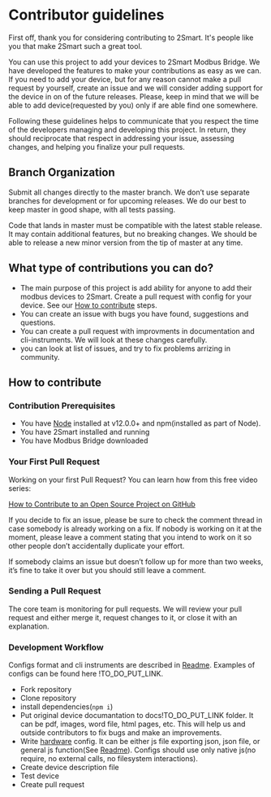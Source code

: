 
# Contributor guidelines

First off, thank you for considering contributing to 2Smart. It's people like 
you that make 2Smart such a great tool.

You can use this project to add your devices to 2Smart Modbus Bridge. 
We have developed the features to make your contributions as easy as we can.
If you need to add your device, but for any reason cannot make a pull request by yourself,
create an issue and we will consider adding support for the device in on of the future releases.
Please, keep in mind that we will be able to add device(requested by you) only if are able find
one somewhere.

Following these guidelines helps to communicate that you respect the time of 
the developers managing and developing this project. In return, 
they should reciprocate that respect in addressing your issue, assessing changes, 
and helping you finalize your pull requests.

## Branch Organization
Submit all changes directly to the master branch. We don’t use separate branches for development or for upcoming releases. We do our best to keep master in good shape, with all tests passing.

Code that lands in master must be compatible with the latest stable release. It may contain additional features, but no breaking changes. We should be able to release a new minor version from the tip of master at any time.

## What type of contributions you can do?

- The main purpose of this project is add ability for anyone to add their modbus devices to 2Smart.
Create a pull request with config for your device. See our [How to contribute](#How-to-contribute) steps.
- You can create an issue with bugs you have found, suggestions and questions.
- You can create a pull request with improvments in documentation and cli-instruments. We will look at these changes carefully.
- you can look at list of issues, and try to fix problems arrizing in community.

## How to contribute

### Contribution Prerequisites

- You have [Node](https://nodejs.org/en/) installed at v12.0.0+ and npm(installed as part of Node).
- You have 2Smart installed and running
- You have Modbus Bridge downloaded

### Your First Pull Request
Working on your first Pull Request? You can learn how from this free video series:

[How to Contribute to an Open Source Project on GitHub](https://egghead.io/courses/how-to-contribute-to-an-open-source-project-on-github)

If you decide to fix an issue, please be sure to check the comment thread in case somebody is already working on a fix. If nobody is working on it at the moment, please leave a comment stating that you intend to work on it so other people don’t accidentally duplicate your effort.

If somebody claims an issue but doesn’t follow up for more than two weeks, it’s fine to take it over but you should still leave a comment.

### Sending a Pull Request
The core team is monitoring for pull requests. We will review your pull request and either merge it, request changes to it, or close it with an explanation.

### Development Workflow

Configs format and cli instruments are described in [Readme](./README.md). Examples of configs can be found here !TO_DO_PUT_LINK.

- Fork repository
- Clone repository
- install dependencies(`npm i`)
- Put original device documantation to docs!TO_DO_PUT_LINK folder. It can be pdf, images, word file, html pages, etc. This will help us and outside contributors to fix bugs and make an improvements.
- Write [hardware](./hardware) config. It can be either js file exporting json, json file, or general js function(See [Readme](./README.md)).
Configs should use only native js(no require, no external calls, no filesystem interactions).
- Create device description file
- Test device
- Create pull request



